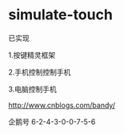 # simulate-touch

已实现

1.按键精灵框架

2.手机控制控制手机

3.电脑控制手机

http://www.cnblogs.com/bandy/

企鹅号 6-2-4-3-0-0-7-5-6




